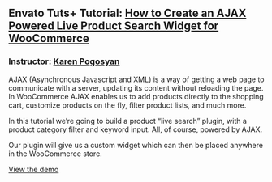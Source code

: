 ## Envato Tuts+ Tutorial: [How to Create an AJAX Powered Live Product Search Widget for WooCommerce](https://tutsplus.io/tutorials/34209/edit)
### Instructor: [Karen Pogosyan](https://tutsplus.com/authors/karen-pogosyan)

AJAX (Asynchronous Javascript and XML) is a way of getting a web page to communicate with a server, updating its content without reloading the page. In WooCommerce AJAX enables us to add products directly to the shopping cart, customize products on the fly, filter product lists, and much more.

In this tutorial we’re going to build a product “live search” plugin, with a product category filter and keyword input. All, of course, powered by AJAX.

Our plugin will give us a custom widget which can then be placed anywhere in the WooCommerce store.

[View the demo](https://enovathemes.com/tuts/) 
